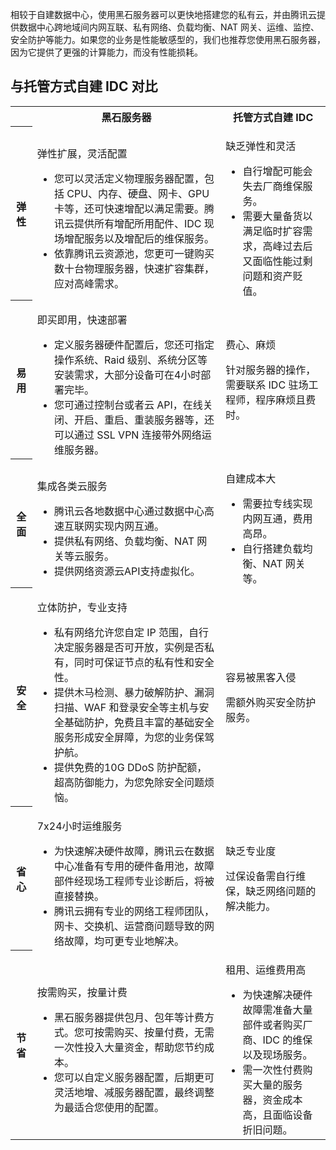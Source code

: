 相较于自建数据中心，使用黑石服务器可以更快地搭建您的私有云，并由腾讯云提供数据中心跨地域间内网互联、私有网络、负载均衡、NAT 网关、运维、监控、安全防护等能力。如果您的业务是性能敏感型的，我们也推荐您使用黑石服务器，因为它提供了更强的计算能力，而没有性能损耗。

## 与托管方式自建 IDC 对比
<table class="table-striped">
<tr>
			<th>&nbsp;</th>
			<th>黑石服务器</th>
			<th>托管方式自建 IDC</th>
		</tr>
		<tr>
		<th>弹性</th>
		<td>
        <p>弹性扩展，灵活配置</p>
				<ul class="params">
        <li>您可以灵活定义物理服务器配置，包括 CPU、内存、硬盘、网卡、GPU 卡等，还可快速增配以满足需要。腾讯云提供所有增配所用配件、IDC 现场增配服务以及增配后的维保服务。 </li>
        <li>依靠腾讯云资源池，您更可一键购买数十台物理服务器，快速扩容集群，应对高峰需求。</li>
				</ul>
        </td>
		<td>
		<p>缺乏弹性和灵活</p>
		<ul class="params">
            <li>自行增配可能会失去厂商维保服务。</li>
            <li>需要大量备货以满足临时扩容需求，高峰过去后又面临性能过剩问题和资产贬值。</li>
		</ul>
        </td>
		</tr>
        <tr>
		<th>易用</th>
		<td>
        <p>即买即用，快速部署</p>
					<ul class="params">
        <li>定义服务器硬件配置后，您还可指定操作系统、Raid 级别、系统分区等安装需求，大部分设备可在4小时部署完毕。     </li>
        <li>您可通过控制台或者云 API，在线关闭、开启、重启、重装服务器等，还可以通过 SSL VPN 连接带外网络运维服务器。</li>
				</ul>
        </td>
		<td>
		<p>费心、麻烦</p>
            <p>针对服务器的操作，需要联系 IDC 驻场工程师，程序麻烦且费时。</p>
        </td>
		</tr>
 	 	<tr>
		<th>全面</th>
		<td>
        <p>集成各类云服务</p>
					<ul class="params">
        <li>腾讯云各地数据中心通过数据中心高速互联网实现内网互通。</li>
        <li>提供私有网络、负载均衡、NAT 网关等云服务。</li>
		<li>提供网络资源云API支持虚拟化。</li>
		</ul>
        </td>
		<td >
		<p>自建成本大</p>
			<ul class="params">
            <li>需要拉专线实现内网互通，费用高昂。</li>
			<li>自行搭建负载均衡、NAT 网关等。</li>
			</ul>
        </td>
		</tr>
         <tr>
		<th>安全</th>
		<td>
        <p>立体防护，专业支持</p>
					<ul class="params">
        <li>私有网络允许您自定 IP 范围，自行决定服务器是否可开放，实例是否私有，同时可保证节点的私有性和安全性。</li>
        <li>提供木马检测、暴力破解防护、漏洞扫描、WAF 和登录安全等主机与安全基础防护，免费且丰富的基础安全服务形成安全屏障，为您的业务保驾护航。</li>
        <li>提供免费的10G DDoS 防护配额，超高防御能力，为您免除安全问题烦恼。</li>
				</ul>
        </td>
		<td >
		<p>容易被黑客入侵</p>
            <p>需额外购买安全防护服务。</p>
        </td>
		</tr>
<tr>
		<th>省心</th>
		<td>
        <p>7x24小时运维服务</p>
					<ul class="params">
        <li>为快速解决硬件故障，腾讯云在数据中心准备有专用的硬件备用池，故障部件经现场工程师专业诊断后，将被直接替换。 </li>
        <li>腾讯云拥有专业的网络工程师团队，网卡、交换机、运营商问题导致的网络故障，均可更专业地解决。
</li>
</ul>
        </td>
		<td>
		<p>缺乏专业度</p>
            <p>过保设备需自行维保，缺乏网络问题的解决能力。</p>
        </td>
		</tr>
        <th>节省</th>
		<td>
        <p>按需购买，按量计费</p>
					<ul class="params">
        <li>黑石服务器提供包月、包年等计费方式。您可按需购买、按量付费，无需一次性投入大量资金，帮助您节约成本。</li>
        <li>您可以自定义服务器配置，后期更可灵活地增、减服务器配置，最终调整为最适合您使用的配置。</li>
				</ul>
        </td>
		<td>
		<p>租用、运维费用高</p>
			<ul class="params">
           <li>为快速解决硬件故障需准备大量部件或者购买厂商、IDC 的维保以及现场服务。</li>
            <li>需一次性付费购买大量的服务器，资金成本高，且面临设备折旧问题。</li>
						</ul>
        </td>
		</tr>
</table>


<style class="params">
 .params{margin:0px!important}
</style>

